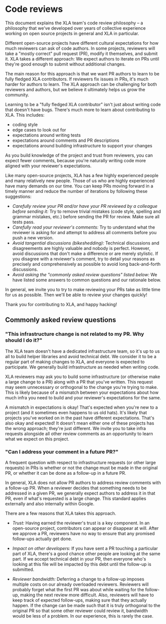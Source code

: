 # Code reviews

This document explains the XLA team's code review philosophy &ndash; a
philosophy that we've developed over years of collective
experience working on open source projects in general and XLA in particular.

Different open-source projects have different cultural expectations for how much
reviewers can ask of code authors. In some projects, reviewers will take a
"mostly correct" pull request (PR), modify it themselves, and submit it. XLA
takes a different approach: We expect authors to iterate on PRs until they're
good enough to submit without additional changes.

The main reason for this approach is that we want PR authors to learn to be
fully fledged XLA contributors. If reviewers fix issues in PRs,
it's much harder for authors to learn. The XLA approach can be challenging
for both reviewers and authors, but we believe it ultimately helps us grow the
community.

Learning to be a "fully fledged XLA contributor" isn't just about writing code
that doesn't have bugs. There's much more to learn about contributing to XLA.
This includes:

* coding style
* edge cases to look out for
* expectations around writing tests
* expectations around comments and PR descriptions
* expectations around building infrastructure to support your changes

As you build knowledge of the project and trust from reviewers, you can expect
fewer comments, because you're naturally writing code more
aligned with your reviewer's expectations.

Like many open-source projects, XLA has a few highly experienced people and many
relatively new people. Those of us who are highly experienced have many demands
on our time. You can keep PRs moving forward in a timely manner and reduce the
number of iterations by following these suggestions:

* *Carefully review your PR and/or have your PR reviewed by a colleague before
  sending it:* Try to remove trivial mistakes (code style, spelling
  and grammar mistakes, etc.) before sending the PR for review. Make sure all
  tests pass.
* *Carefully read your reviewer's comments:* Try to understand what the
  reviewer is asking for and attempt to address all comments before you push a
  new version.
* *Avoid tangential discussions (bikeshedding):* Technical discussions and
  disagreements are highly valuable and nobody is perfect. However, avoid
  discussions that don't make a difference or are merely stylistic. If you
  disagree with a reviewer's comment, try to detail your reasons as precisely
  and comprehensively as possible to avoid long back-and-forth discussions.
* *Avoid asking the "commonly asked review questions" listed below:* We
  have listed some answers to common questions and our rationale below.

In general, we invite you to try to make reviewing your PRs take as little time
for us as possible. Then we'll be able to review your changes quickly!

Thank you for contributing to XLA, and happy hacking!

## Commonly asked review questions

### "This infrastructure change is not related to my PR. Why should I do it?"

The XLA team doesn't have a dedicated infrastructure team, so it's up to us all
to build helper libraries and avoid technical debt. We consider it to be a
regular part of making changes to XLA, and everyone is expected to participate.
We generally build infrastructure as needed when writing code.

XLA reviewers may ask you to build some infrastructure (or otherwise make a
large change to a PR) along with a PR that you've written. This request may seem
unnecessary or orthogonal to the change you're trying to make. This is likely
because of a mismatch between your expectations about how much infra you need to
build and your reviewer's expectations for the same.

A mismatch in expectations is okay! That's expected when you're new to a project
(and it sometimes even happens to us old hats). It's likely that projects you've
worked on in the past have different expectations. That's also okay and
expected! It doesn't mean either one of these projects has the wrong approach;
they're just different. We invite you to take infra requests alongside all other
review comments as an opportunity to learn what we expect on this project.

### "Can I address your comment in a future PR?"

A frequent question with respect to infrastructure requests (or other large
requests) in PRs is whether or not the change must be made in the original PR,
or whether it can be done as a follow-up in a future PR.

In general, XLA does not allow PR authors to address review comments with a
follow-up PR. When a reviewer decides that something needs to be addressed in a
given PR, we generally expect authors to address it in that PR, even if
what's requested is a large change. This standard applies externally and also
internally within Google.

There are a few reasons that XLA takes this approach.

* *Trust:* Having earned the reviewer's trust is a key component. In an
  open-source project, contributors can appear or disappear at will. After we
  approve a PR, reviewers have no way to ensure that any promised follow-ups
  actually get done.

* *Impact on other developers:* If you have sent a PR touching a particular
  part of XLA, there's a good chance other people are looking at the same
  part. If we accept technical debt in your PR, then everyone who's looking at
  this file will be impacted by this debt until the follow-up is submitted.

* *Reviewer bandwidth:* Deferring a change to a follow-up imposes multiple
  costs on our already overloaded reviewers. Reviewers will probably forget
  what the first PR was about while waiting for the follow-up, making the next
  review more difficult. Also, reviewers will have to keep track of expected
  follow-ups, making sure that they actually happen. If the
  change can be made such that it is truly orthogonal to the original PR so
  that some other reviewer could review it, bandwidth would be less of a
  problem. In our experience, this is rarely the case.
